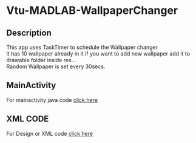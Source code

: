 # Vtu-MADLAB-WallpaperChanger  
  
## Description  
This app uses TaskTimer to schedule the Wallpaper changer  
It has 10 wallpaper already in it if you want to add new wallpaper add it to drawable folder inside res...  
Random Wallpaper is set every 30secs.  
## MainActivity  
For mainactivity java code [click here](https://github.com/Varshithvhegde/Vtu-MADLAB-WallpaperChanger/tree/master/app/src/main/java/com/varshith/wallpaperchanger)  
  
## XML CODE  
For Design or XML code [click here](https://github.com/Varshithvhegde/Vtu-MADLAB-WallpaperChanger/tree/master/app/src/main/res/layout)
